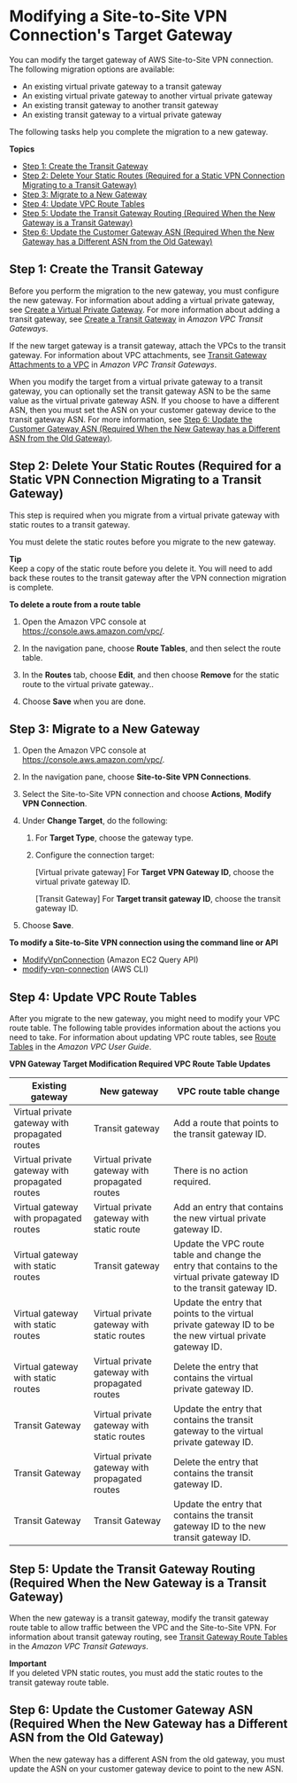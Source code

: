 # Modifying a Site\-to\-Site VPN Connection's Target Gateway<a name="modify-vpn-target"></a>

You can modify the target gateway of AWS Site\-to\-Site VPN connection\. The following migration options are available:
+ An existing virtual private gateway to a transit gateway
+ An existing virtual private gateway to another virtual private gateway
+ An existing transit gateway to another transit gateway
+ An existing transit gateway to a virtual private gateway

The following tasks help you complete the migration to a new gateway\. 

**Topics**
+ [Step 1: Create the Transit Gateway](#step-create-gateway)
+ [Step 2: Delete Your Static Routes \(Required for a Static VPN Connection Migrating to a Transit Gateway\)](#step-update-staic-route)
+ [Step 3: Migrate to a New Gateway](#step-migrate-gateway)
+ [Step 4: Update VPC Route Tables](#step-update-routing)
+ [Step 5: Update the Transit Gateway Routing \(Required When the New Gateway is a Transit Gateway\)](#step-update-transit-gateway-routing)
+ [Step 6: Update the Customer Gateway ASN \(Required When the New Gateway has a Different ASN from the Old Gateway\)](#step-update-customer-gateway-asn)

## Step 1: Create the Transit Gateway<a name="step-create-gateway"></a>

Before you perform the migration to the new gateway, you must configure the new gateway\. For information about adding a virtual private gateway, see [Create a Virtual Private Gateway](SetUpVPNConnections.md#vpn-create-vpg)\. For more information about adding a transit gateway, see [Create a Transit Gateway](https://docs.aws.amazon.com/vpc/latest/tgw/tgw-transit-gateways.html#create-tgw) in *Amazon VPC Transit Gateways*\.

If the new target gateway is a transit gateway, attach the VPCs to the transit gateway\. For information about VPC attachments, see [Transit Gateway Attachments to a VPC](https://docs.aws.amazon.com/vpc/latest/tgw/tgw-vpc-attachments.html) in *Amazon VPC Transit Gateways*\.

When you modify the target from a virtual private gateway to a transit gateway, you can optionally set the transit gateway ASN to be the same value as the virtual private gateway ASN\. If you choose to have a different ASN, then you must set the ASN on your customer gateway device to the transit gateway ASN\. For more information, see [Step 6: Update the Customer Gateway ASN \(Required When the New Gateway has a Different ASN from the Old Gateway\)](#step-update-customer-gateway-asn)\.

## Step 2: Delete Your Static Routes \(Required for a Static VPN Connection Migrating to a Transit Gateway\)<a name="step-update-staic-route"></a>

This step is required when you migrate from a virtual private gateway with static routes to a transit gateway\. 

You must delete the static routes before you migrate to the new gateway\.

**Tip**  
Keep a copy of the static route before you delete it\. You will need to add back these routes to the transit gateway after the VPN connection migration is complete\.

**To delete a route from a route table**

1. Open the Amazon VPC console at [https://console\.aws\.amazon\.com/vpc/](https://console.aws.amazon.com/vpc/)\.

1. In the navigation pane, choose **Route Tables**, and then select the route table\.

1. In the **Routes** tab, choose **Edit**, and then choose **Remove** for the static route to the virtual private gateway\.\.

1. Choose **Save** when you are done\.

## Step 3: Migrate to a New Gateway<a name="step-migrate-gateway"></a>

1. Open the Amazon VPC console at [https://console\.aws\.amazon\.com/vpc/](https://console.aws.amazon.com/vpc/)\.

1. In the navigation pane, choose **Site\-to\-Site VPN Connections**\.

1. Select the Site\-to\-Site VPN connection and choose **Actions**, **Modify VPN Connection**\.

1. Under **Change Target**, do the following:

   1. For **Target Type**, choose the gateway type\.

   1. Configure the connection target:

      \[Virtual private gateway\] For **Target VPN Gateway ID**, choose the virtual private gateway ID\.

      \[Transit Gateway\] For **Target transit gateway ID**, choose the transit gateway ID\.

1. Choose **Save**\.

**To modify a Site\-to\-Site VPN connection using the command line or API**
+ [ModifyVpnConnection](https://docs.aws.amazon.com/AWSEC2/latest/APIReference/API_ModifyVpnConnection.html) \(Amazon EC2 Query API\)
+ [modify\-vpn\-connection](https://docs.aws.amazon.com/cli/latest/reference/ec2/modify-vpn-connection.html) \(AWS CLI\)

## Step 4: Update VPC Route Tables<a name="step-update-routing"></a>

After you migrate to the new gateway, you might need to modify your VPC route table\. The following table provides information about the actions you need to take\. For information about updating VPC route tables, see [Route Tables](https://docs.aws.amazon.com/vpc/latest/userguide/VPC_Route_Tables.html) in the *Amazon VPC User Guide*\.


**VPN Gateway Target Modification Required VPC Route Table Updates**  

| Existing gateway  | New gateway | VPC route table change | 
| --- | --- | --- | 
| Virtual private gateway with propagated routes | Transit gateway | Add a route that points to the transit gateway ID\. | 
| Virtual private gateway with propagated routes | Virtual private gateway with propagated routes | There is no action required\. | 
| Virtual gateway with propagated routes | Virtual private gateway with static route | Add an entry that contains the new virtual private gateway ID\. | 
| Virtual gateway with static routes | Transit gateway | Update the VPC route table and change the entry that contains to the virtual private gateway ID to the transit gateway ID\. | 
| Virtual gateway with static routes | Virtual private gateway with static routes | Update the entry that points to the virtual private gateway ID to be the new virtual private gateway ID\. | 
| Virtual gateway with static routes | Virtual private gateway with propagated routes | Delete the entry that contains the virtual private gateway ID\. | 
| Transit Gateway | Virtual private gateway with static routes | Update the entry that contains the transit gateway to the virtual private gateway ID\. | 
| Transit Gateway | Virtual private gateway with propagated routes | Delete the entry that contains the transit gateway ID\. | 
| Transit Gateway | Transit Gateway | Update the entry that contains the transit gateway ID to the new transit gateway ID\. | 

## Step 5: Update the Transit Gateway Routing \(Required When the New Gateway is a Transit Gateway\)<a name="step-update-transit-gateway-routing"></a>

 When the new gateway is a transit gateway, modify the transit gateway route table to allow traffic between the VPC and the Site\-to\-Site VPN\. For information about transit gateway routing, see [Transit Gateway Route Tables](https://docs.aws.amazon.com/vpc/latest/tgw/tgw-route-tables.html) in the *Amazon VPC Transit Gateways*\.

**Important**  
 If you deleted VPN static routes, you must add the static routes to the transit gateway route table\.

## Step 6: Update the Customer Gateway ASN \(Required When the New Gateway has a Different ASN from the Old Gateway\)<a name="step-update-customer-gateway-asn"></a>

 When the new gateway has a different ASN from the old gateway, you must update the ASN on your customer gateway device to point to the new ASN\. 